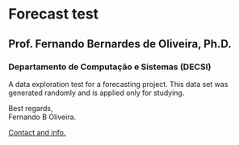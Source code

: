 # Forecast test
## **Prof. Fernando Bernardes de Oliveira, Ph.D.**
### Departamento de Computação e Sistemas (DECSI)

A data exploration test for a forecasting project. This data set was generated randomly and is applied only for studying. 

Best regards,  
Fernando B Oliveira.

[Contact and info.](mailto:fboliveira@ufop.edu.br)
